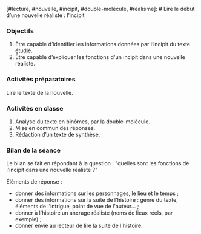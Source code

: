 [#lecture, #nouvelle, #incipit, #double-molécule, #réalisme]: # Lire le début d’une nouvelle réaliste : l’incipit

### Objectifs

1. Être capable d’identifier les informations données par l’incipit du texte étudié.
2. Être capable d’expliquer les fonctions d'un incipit dans une nouvelle réaliste.

### Activités préparatoires

Lire le texte de la nouvelle.

### Activités en classe

1. Analyse du texte en binômes, par la double-molécule.
2. Mise en commun des réponses.
3. Rédaction d’un texte de synthèse.

### Bilan de la séance

Le bilan se fait en répondant à la question : "quelles sont les fonctions de l'incipit dans une nouvelle réaliste ?"

Éléments de réponse :

- donner des informations sur les personnages, le lieu et le temps ;
- donner des informations sur la suite de l'histoire : genre du texte, éléments de l'intrigue, point de vue de l'auteur... ;
- donner à l'histoire un ancrage réaliste (noms de lieux réels, par exemple) ;
- donner envie au lecteur de lire la suite de l'histoire.
